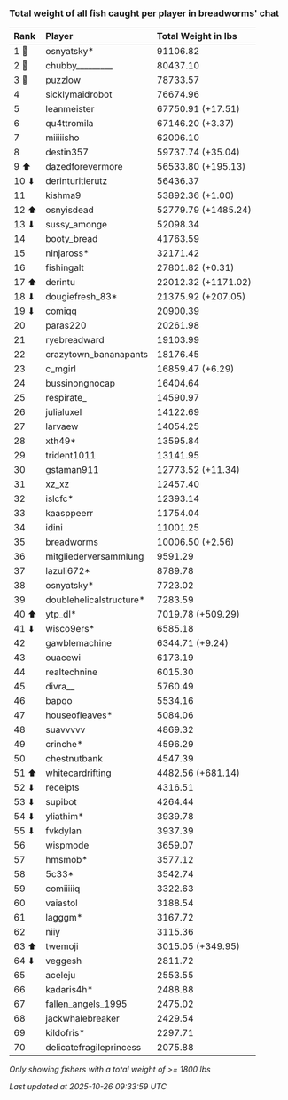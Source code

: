 ### Total weight of all fish caught per player in breadworms' chat

| Rank  | Player                  | Total Weight in lbs |
|:------|:------------------------|:--------------------|
| 1 🥇  | osnyatsky*              | 91106.82            |
| 2 🥈  | chubby_________         | 80437.10            |
| 3 🥉  | puzzlow                 | 78733.57            |
| 4     | sicklymaidrobot         | 76674.96            |
| 5     | leanmeister             | 67750.91 (+17.51)   |
| 6     | qu4ttromila             | 67146.20 (+3.37)    |
| 7     | miiiiisho               | 62006.10            |
| 8     | destin357               | 59737.74 (+35.04)   |
| 9 ⬆   | dazedforevermore        | 56533.80 (+195.13)  |
| 10 ⬇  | derinturitierutz        | 56436.37            |
| 11    | kishma9                 | 53892.36 (+1.00)    |
| 12 ⬆  | osnyisdead              | 52779.79 (+1485.24) |
| 13 ⬇  | sussy_amonge            | 52098.34            |
| 14    | booty_bread             | 41763.59            |
| 15    | ninjaross*              | 32171.42            |
| 16    | fishingalt              | 27801.82 (+0.31)    |
| 17 ⬆  | derintu                 | 22012.32 (+1171.02) |
| 18 ⬇  | dougiefresh_83*         | 21375.92 (+207.05)  |
| 19 ⬇  | comiqq                  | 20900.39            |
| 20    | paras220                | 20261.98            |
| 21    | ryebreadward            | 19103.99            |
| 22    | crazytown_bananapants   | 18176.45            |
| 23    | c_mgirl                 | 16859.47 (+6.29)    |
| 24    | bussinongnocap          | 16404.64            |
| 25    | respirate_              | 14590.97            |
| 26    | julialuxel              | 14122.69            |
| 27    | larvaew                 | 14054.25            |
| 28    | xth49*                  | 13595.84            |
| 29    | trident1011             | 13141.95            |
| 30    | gstaman911              | 12773.52 (+11.34)   |
| 31    | xz_xz                   | 12457.40            |
| 32    | islcfc*                 | 12393.14            |
| 33    | kaasppeerr              | 11754.04            |
| 34    | idini                   | 11001.25            |
| 35    | breadworms              | 10006.50 (+2.56)    |
| 36    | mitgliederversammlung   | 9591.29             |
| 37    | lazuli672*              | 8789.78             |
| 38    | osnyatsky*              | 7723.02             |
| 39    | doublehelicalstructure* | 7283.59             |
| 40 ⬆  | ytp_dl*                 | 7019.78 (+509.29)   |
| 41 ⬇  | wisco9ers*              | 6585.18             |
| 42    | gawblemachine           | 6344.71 (+9.24)     |
| 43    | ouacewi                 | 6173.19             |
| 44    | realtechnine            | 6015.30             |
| 45    | divra__                 | 5760.49             |
| 46    | bapqo                   | 5534.16             |
| 47    | houseofleaves*          | 5084.06             |
| 48    | suavvvvv                | 4869.32             |
| 49    | crinche*                | 4596.29             |
| 50    | chestnutbank            | 4547.39             |
| 51 ⬆  | whitecardrifting        | 4482.56 (+681.14)   |
| 52 ⬇  | receipts                | 4316.51             |
| 53 ⬇  | supibot                 | 4264.44             |
| 54 ⬇  | yliathim*               | 3939.78             |
| 55 ⬇  | fvkdylan                | 3937.39             |
| 56    | wispmode                | 3659.07             |
| 57    | hmsmob*                 | 3577.12             |
| 58    | 5c33*                   | 3542.74             |
| 59    | comiiiiiq               | 3322.63             |
| 60    | vaiastol                | 3188.54             |
| 61    | lagggm*                 | 3167.72             |
| 62    | niiy                    | 3115.36             |
| 63 ⬆  | twemoji                 | 3015.05 (+349.95)   |
| 64 ⬇  | veggesh                 | 2811.72             |
| 65    | aceleju                 | 2553.55             |
| 66    | kadaris4h*              | 2488.88             |
| 67    | fallen_angels_1995      | 2475.02             |
| 68    | jackwhalebreaker        | 2429.54             |
| 69    | kildofris*              | 2297.71             |
| 70    | delicatefragileprincess | 2075.88             |

_Only showing fishers with a total weight of >= 1800 lbs_

_Last updated at 2025-10-26 09:33:59 UTC_